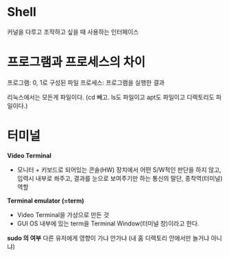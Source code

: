 # Shell

커널을 다루고 조작하고 싶을 때 사용하는 인터페이스

# 프로그램과 프로세스의 차이

프로그램: 0, 1로 구성된 파일
프로세스: 프로그램을 실행한 결과

리눅스에서는 모든게 파일이다. (cd 빼고. ls도 파일이고 apt도 파일이고 디렉토리도 파일이다.)

# 터미널

**Video Terminal**
- 모니터 + 키보드로 되어있는 콘솔(HW) 장치에서 어떤 S/W적인 판단을 하지 않고, 입력시 내부로 쏴주고, 결과를 눈으로 보여주기만 하는 통신의 말단, 종착역(터미널)역할

**Terminal emulator (=term)**
- Video Terminal을 가상으로 만든 것
- GUI OS 내부에 있는 term을 Terminal Window(터미널 창)이라고 한다.

**sudo 의 여부**
다른 유저에게 영향이 가냐 안가냐 (내 홈 디렉토리 안에서만 놀거냐 아니냐)